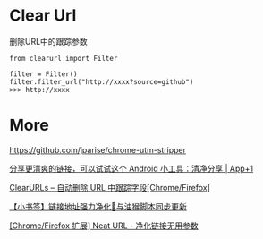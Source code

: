 # Clear Url

删除URL中的跟踪参数

```python3
from clearurl import Filter

filter = Filter()
filter.filter_url("http://xxxx?source=github")
>>> http://xxxx
```

# More

https://github.com/jparise/chrome-utm-stripper

[分享更清爽的链接，可以试试这个 Android 小工具：清净分享 | App+1](https://sspai.com/post/45317)

[ClearURLs – 自动删除 URL 中跟踪字段[Chrome/Firefox]](https://www.appinn.com/clearurls-for-chrome-and-firefox/)

[【小书签】链接地址强力净化:sparkling_heart:与油猴脚本同步更新](https://meta.appinn.net/t/topic/3130)

[[Chrome/Firefox 扩展] Neat URL - 净化链接无用参数](https://meta.appinn.net/t/topic/6690)